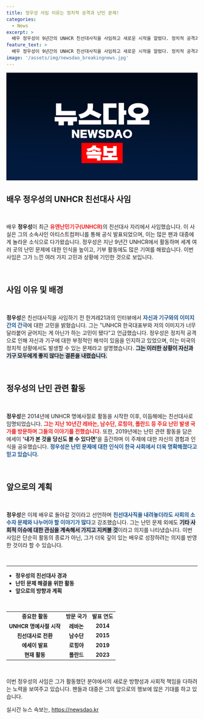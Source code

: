 ```yaml
---
title: 정우성 사임 이유는 정치적 공격과 난민 문제!
categories:
  - News
excerpt: >
  배우 정우성이 9년간의 UNHCR 친선대사직을 사임하고 새로운 시작을 알렸다. 정치적 공격과 이미지 고민 속에서도 그는 난민 문제에 대한 관심과 소수자 지원의 의지를 잃지 않겠다고 밝혔다.
feature_text: >
  배우 정우성이 9년간의 UNHCR 친선대사직을 사임하고 새로운 시작을 알렸다. 정치적 공격과 이미지 고민 속에서도 그는 난민 문제에 대한 관심과 소수자 지원의 의지를 잃지 않겠다고 밝혔다.
image: '/assets/img/newsdao_breakingnews.jpg'
---
```


<p><img src="/assets/img/newsdao_breakingnews.jpg" alt="ranknews 속보" /></p>

<h2 data-ke-size="size26">배우 정우성의 UNHCR 친선대사 사임</h2>

<p data-ke-size="size16">&nbsp;</p>

<p data-ke-size="size16">배우 <b>정우성</b>이 최근 <b><span style="color: #ee2323;">유엔난민기구(UNHCR)</span></b>의 친선대사 자리에서 사임했습니다. 이 사실은 그의 소속사인 아티스트컴퍼니를 통해 공식 발표되었으며, 이는 많은 팬과 대중에게 놀라운 소식으로 다가왔습니다. 정우성은 지난 9년간 UNHCR에서 활동하며 세계 여러 곳의 난민 문제에 대한 인식을 높이고, 기부 활동에도 많은 기여를 해왔습니다. 이번 사임은 그가 느낀 여러 가지 고민과 상황에 기인한 것으로 보입니다.</p>

<p data-ke-size="size16">&nbsp;</p>

<h2 data-ke-size="size26">사임 이유 및 배경</h2>

<p data-ke-size="size16">&nbsp;</p>

<p data-ke-size="size16"><b>정우성</b>은 친선대사직을 사임하기 전 한겨레21과의 인터뷰에서 <b><span style="color: #1a5490;">자신과 기구와의 이미지 간의 간극</span></b>에 대한 고민을 밝혔습니다. 그는 "UNHCR 한국대표부와 저의 이미지가 너무 달라붙어 굳어지는 게 아닌가 하는 고민이 됐다"고 언급했습니다. 정우성은 정치적 공격으로 인해 자신과 기구에 대한 부정적인 해석이 있음을 인지하고 있었으며, 이는 미국의 정치적 상황에서도 발생할 수 있는 문제라고 설명했습니다. <b><span style="background-color: #21538527;">그는 이러한 상황이 자신과 기구 모두에게 좋지 않다는 결론을 내렸습니다.</span></b></p>

<p data-ke-size="size16">&nbsp;</p>

<h2 data-ke-size="size26">정우성의 난민 관련 활동</h2>

<p data-ke-size="size16">&nbsp;</p>

<p data-ke-size="size16"><b>정우성</b>은 2014년에 UNHCR 명예사절로 활동을 시작한 이후, 이듬해에는 친선대사로 임명되었습니다. <b><span style="color: #ee2323;">그는 지난 10년간 레바논, 남수단, 로힝야, 폴란드 등 주요 난민 발생 국가를 방문하며 그들의 이야기를 전했습니다.</span></b> 또한, 2019년에는 난민 관련 활동을 담은 에세이 <b>'내가 본 것을 당신도 볼 수 있다면'</b>을 출간하며 이 주제에 대한 자신의 경험과 인식을 공유했습니다. <b><span style="color: #1a5490;">정우성은 난민 문제에 대한 인식이 한국 사회에서 더욱 명확해졌다고 믿고 있습니다.</span></b></p>

<p data-ke-size="size16">&nbsp;</p>

<h2 data-ke-size="size26">앞으로의 계획</h2>

<p data-ke-size="size16">&nbsp;</p>

<p data-ke-size="size16"><b>정우성</b>은 이제 배우로 돌아갈 것이라고 선언하며 <b><span style="color: #1a5490;">친선대사직을 내려놓더라도 사회의 소수자 문제와 나누어야 할 이야기가 많다</span></b>고 강조했습니다. 그는 난민 문제 외에도 <b><span style="background-color: #21538527;">기타 사회적 이슈에 대한 관심을 계속해서 가지고 지켜볼 것</span></b>이라고 의지를 나타냈습니다. 이번 사임은 단순히 활동의 종료가 아닌, 그가 더욱 깊이 있는 배우로 성장하려는 의지를 반영한 것이라 할 수 있습니다.</p>

<p data-ke-size="size16">&nbsp;</p>

<hr>

<ul>
    <li><b>정우성의 친선대사 경과</b></li>
    <li><b>난민 문제 해결을 위한 활동</b></li>
    <li><b>앞으로의 방향과 계획</b></li>
</ul>

<p data-ke-size="size16">&nbsp;</p>

<table>
    <tr>
        <td style="text-align: center; height: 17px;"><b>중요한 활동</b></td>
        <td style="text-align: center; height: 17px;"><b>방문 국가</b></td>
        <td style="text-align: center; height: 17px;"><b>발표 연도</b></td>
    </tr>
    <tr>
        <td style="text-align: center; height: 17px;"><b>UNHCR 명예사절 시작</b></td>
        <td style="text-align: center; height: 17px;"><b>레바논</b></td>
        <td style="text-align: center; height: 17px;"><b>2014</b></td>
    </tr>
    <tr>
        <td style="text-align: center; height: 17px;"><b>친선대사로 전환</b></td>
        <td style="text-align: center; height: 17px;"><b>남수단</b></td>
        <td style="text-align: center; height: 17px;"><b>2015</b></td>
    </tr>
    <tr>
        <td style="text-align: center; height: 17px;"><b>에세이 발표</b></td>
        <td style="text-align: center; height: 17px;"><b>로힝야</b></td>
        <td style="text-align: center; height: 17px;"><b>2019</b></td>
    </tr>
    <tr>
        <td style="text-align: center; height: 17px;"><b>현재 활동</b></td>
        <td style="text-align: center; height: 17px;"><b>폴란드</b></td>
        <td style="text-align: center; height: 17px;"><b>2023</b></td>
    </tr>
</table>

<p data-ke-size="size16">&nbsp;</p>

<p data-ke-size="size16">이번 정우성의 사임은 그가 활동했던 분야에서의 새로운 방향성과 사회적 책임을 다하려는 노력을 보여주고 있습니다. 팬들과 대중은 그의 앞으로의 행보에 많은 기대를 하고 있습니다.</p>
실시간 뉴스 속보는, <a href="https://newsdao.kr" rel="dofollow">https://newsdao.kr</a>


